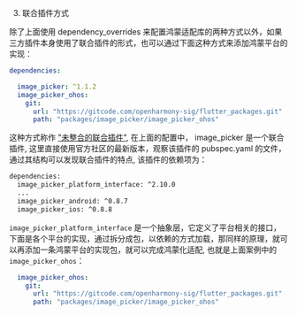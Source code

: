 3. 联合插件方式

除了上面使用 dependency_overrides 来配置鸿蒙适配库的两种方式以外，如果三方插件本身使用了联合插件的形式，也可以通过下面这种方式来添加鸿蒙平台的实现：

```yaml
dependencies:

  image_picker: ^1.1.2
  image_picker_ohos:
    git:
      url: "https://gitcode.com/openharmony-sig/flutter_packages.git"
      path: "packages/image_picker/image_picker_ohos"
```

这种方式称作 ["未整合的联合插件"](https://docs.flutter.cn/packages-and-plugins/developing-packages#non-endorsed-federated-plugin), 在上面的配置中，
image_picker 是一个联合插件, 这里直接使用官方社区的最新版本，观察该插件的 pubspec.yaml 的文件，通过其结构可以发现联合插件的特点, 该插件的依赖项为：

```bash
dependencies:
  image_picker_platform_interface: ^2.10.0
  ...
  image_picker_android: ^0.8.7
  image_picker_ios: ^0.8.8
```

`image_picker_platform_interface` 是一个抽象层，它定义了平台相关的接口，下面是各个平台的实现，通过拆分成包，以依赖的方式加载，那同样的原理，就可以再添加一条鸿蒙平台的实现包，就可以完成鸿蒙化适配, 也就是上面案例中的 `image_picker_ohos`：

```yaml
  image_picker_ohos:
    git:
      url: "https://gitcode.com/openharmony-sig/flutter_packages.git"
      path: "packages/image_picker/image_picker_ohos"
```